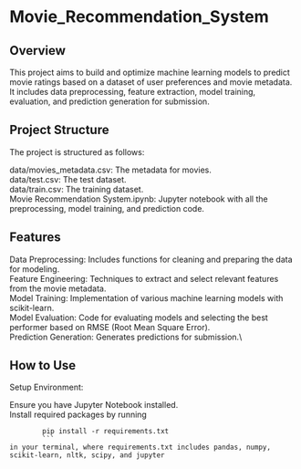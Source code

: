 # Movie_Recommendation_System
## Overview
This project aims to build and optimize machine learning models to predict movie ratings based on a dataset of user preferences and movie metadata. It includes data preprocessing, feature extraction, model training, evaluation, and prediction generation for submission.
## Project Structure
The project is structured as follows:

data/movies_metadata.csv: The metadata for movies.\
data/test.csv: The test dataset.\
data/train.csv: The training dataset.\
Movie Recommendation System.ipynb: Jupyter notebook with all the preprocessing, model training, and prediction code.

## Features
Data Preprocessing: Includes functions for cleaning and preparing the data for modeling.\
Feature Engineering: Techniques to extract and select relevant features from the movie metadata.\
Model Training: Implementation of various machine learning models with scikit-learn.\
Model Evaluation: Code for evaluating models and selecting the best performer based on RMSE (Root Mean Square Error).\
Prediction Generation: Generates predictions for submission.\

## How to Use
Setup Environment:

Ensure you have Jupyter Notebook installed.\
Install required packages by running 
```
        pip install -r requirements.txt
        ```
in your terminal, where requirements.txt includes pandas, numpy, scikit-learn, nltk, scipy, and jupyter

